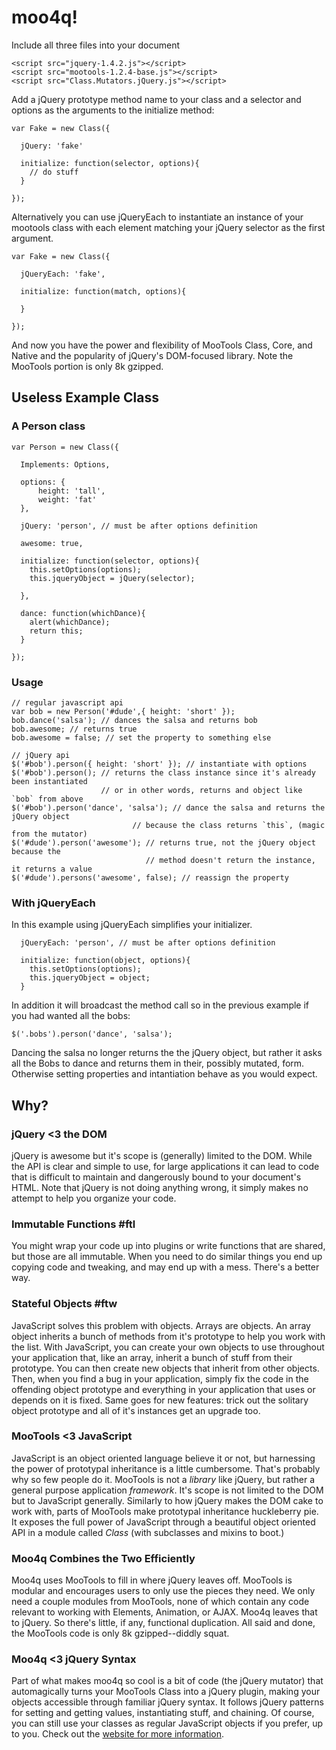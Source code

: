 moo4q!
======

Include all three files into your document

    <script src="jquery-1.4.2.js"></script>
    <script src="mootools-1.2.4-base.js"></script>
    <script src="Class.Mutators.jQuery.js"></script>

Add a jQuery prototype method name to your class and a selector and options as the arguments to the initialize method:

    var Fake = new Class({

      jQuery: 'fake'

      initialize: function(selector, options){
        // do stuff
      }

    });

Alternatively you can use jQueryEach to instantiate an instance of your mootools class with each element matching your jQuery selector as the first argument.

    var Fake = new Class({

      jQueryEach: 'fake',

      initialize: function(match, options){

      }

    });

And now you have the power and flexibility of MooTools Class, Core, and Native and the popularity of jQuery's DOM-focused library.  Note the MooTools portion is only 8k gzipped.

Useless Example Class
---------------------

### A Person class

    var Person = new Class({

      Implements: Options,

      options: {
    	  height: 'tall',
    	  weight: 'fat'
      },

      jQuery: 'person', // must be after options definition

      awesome: true,

      initialize: function(selector, options){
        this.setOptions(options);
        this.jqueryObject = jQuery(selector);

      },

      dance: function(whichDance){
        alert(whichDance);
        return this;
      }

    });

### Usage

    // regular javascript api
    var bob = new Person('#dude',{ height: 'short' });
    bob.dance('salsa'); // dances the salsa and returns bob
    bob.awesome; // returns true
    bob.awesome = false; // set the property to something else

    // jQuery api
    $('#bob').person({ height: 'short' }); // instantiate with options
    $('#bob').person(); // returns the class instance since it's already been instantiated
                        // or in other words, returns and object like `bob` from above
    $('#bob').person('dance', 'salsa'); // dance the salsa and returns the jQuery object
                               // because the class returns `this`, (magic from the mutator)
    $('#dude').person('awesome'); // returns true, not the jQuery object because the
                                  // method doesn't return the instance, it returns a value
    $('#dude').persons('awesome', false); // reassign the property


### With jQueryEach

In this example using jQueryEach simplifies your initializer.

      jQueryEach: 'person', // must be after options definition

      initialize: function(object, options){
        this.setOptions(options);
        this.jqueryObject = object;
      }

In addition it will broadcast the method call so in the previous example if you had wanted all the bobs:

    $('.bobs').person('dance', 'salsa');

Dancing the salsa no longer returns the the jQuery object, but rather it asks all the Bobs
to dance and returns them in their, possibly mutated, form. Otherwise setting properties and
intantiation behave as you would expect.

Why?
----

### jQuery &lt;3 the DOM

jQuery is awesome but it's scope is (generally) limited to the DOM.  While the API is clear and simple to use, for large applications it can lead to code that is difficult to maintain and dangerously bound to your document's HTML.  Note that jQuery is not doing anything wrong, it simply makes no attempt to help you organize your code.

### Immutable Functions #ftl

You might wrap your code up into plugins or write functions that are shared, but those are all immutable.  When you need to do similar things you end up copying code and tweaking, and may end up with a mess.  There's a better way.

### Stateful Objects #ftw

JavaScript solves this problem with objects.  Arrays are objects.  An array object inherits a bunch of methods from it's prototype to help you work with the list.  With JavaScript, you can create your own objects to use throughout your application that, like an array, inherit a bunch of stuff from their prototype. You can then create new objects that inherit from other objects. Then, when you find a bug in your application, simply fix the code in the offending object prototype and everything in your application that uses or depends on it is fixed.  Same goes for new features: trick out the solitary object prototype and all of it's instances get an upgrade too.

### MooTools &lt;3 JavaScript

JavaScript is an object oriented language believe it or not, but harnessing the power of prototypal inheritance is a little cumbersome. That's probably why so few people do it.  MooTools is not a _library_ like jQuery, but rather a general purpose application _framework_.  It's scope is not limited to the DOM but to JavaScript generally.  Similarly to how jQuery makes the DOM cake to work with, parts of MooTools make prototypal inheritance huckleberry pie.  It exposes the full power of JavaScript through a beautiful object oriented API in a module called _Class_ (with subclasses and mixins to boot.)

### Moo4q Combines the Two Efficiently

Moo4q uses MooTools to fill in where jQuery leaves off.  MooTools is modular and encourages users to only use the pieces they need.  We only need a couple modules from MooTools, none of which contain any code relevant to working with Elements, Animation, or AJAX.  Moo4q leaves that to jQuery.  So there's little, if any, functional duplication.  All said and done, the MooTools code is only 8k gzipped--diddly squat.

### Moo4q &lt;3 jQuery Syntax

Part of what makes moo4q so cool is a bit of code (the jQuery mutator) that automagically turns your MooTools Class into a jQuery plugin, making your objects accessible through familiar jQuery syntax.  It follows jQuery patterns for setting and getting values, instantiating stuff, and chaining.  Of course, you can still use your classes as regular JavaScript objects if you prefer, up to you.  Check out the <a href="http://moo4q.com">website for more information</a>.
